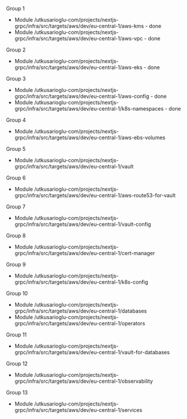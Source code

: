 Group 1
- Module /utkusarioglu-com/projects/nextjs-grpc/infra/src/targets/aws/dev/eu-central-1/aws-kms - done
- Module /utkusarioglu-com/projects/nextjs-grpc/infra/src/targets/aws/dev/eu-central-1/aws-vpc - done

Group 2
- Module /utkusarioglu-com/projects/nextjs-grpc/infra/src/targets/aws/dev/eu-central-1/aws-eks - done

Group 3
- Module /utkusarioglu-com/projects/nextjs-grpc/infra/src/targets/aws/dev/eu-central-1/aws-config - done
- Module /utkusarioglu-com/projects/nextjs-grpc/infra/src/targets/aws/dev/eu-central-1/k8s-namespaces - done

Group 4
- Module /utkusarioglu-com/projects/nextjs-grpc/infra/src/targets/aws/dev/eu-central-1/aws-ebs-volumes

Group 5
- Module /utkusarioglu-com/projects/nextjs-grpc/infra/src/targets/aws/dev/eu-central-1/vault

Group 6
- Module /utkusarioglu-com/projects/nextjs-grpc/infra/src/targets/aws/dev/eu-central-1/aws-route53-for-vault

Group 7
- Module /utkusarioglu-com/projects/nextjs-grpc/infra/src/targets/aws/dev/eu-central-1/vault-config

Group 8
- Module /utkusarioglu-com/projects/nextjs-grpc/infra/src/targets/aws/dev/eu-central-1/cert-manager

Group 9
- Module /utkusarioglu-com/projects/nextjs-grpc/infra/src/targets/aws/dev/eu-central-1/k8s-config

Group 10
- Module /utkusarioglu-com/projects/nextjs-grpc/infra/src/targets/aws/dev/eu-central-1/databases
- Module /utkusarioglu-com/projects/nextjs-grpc/infra/src/targets/aws/dev/eu-central-1/operators

Group 11
- Module /utkusarioglu-com/projects/nextjs-grpc/infra/src/targets/aws/dev/eu-central-1/vault-for-databases

Group 12
- Module /utkusarioglu-com/projects/nextjs-grpc/infra/src/targets/aws/dev/eu-central-1/observability

Group 13
- Module /utkusarioglu-com/projects/nextjs-grpc/infra/src/targets/aws/dev/eu-central-1/services

